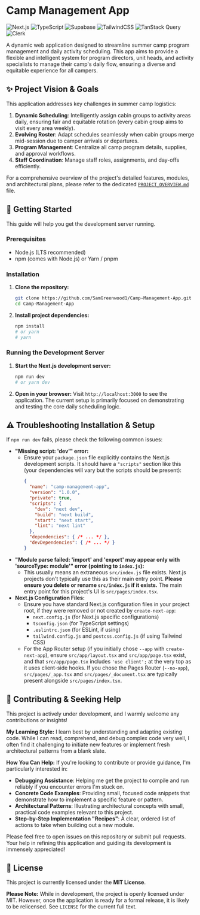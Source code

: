 # Camp Management App

![Next.js](https://img.shields.io/badge/Next.js-Black?style=for-the-badge&logo=next.js&logoColor=white)
![TypeScript](https://img.shields.io/badge/TypeScript-007ACC?style=for-the-badge&logo=typescript&logoColor=white)
![Supabase](https://img.shields.io/badge/Supabase-3FCF8E?style=for-the-badge&logo=supabase&logoColor=white)
![TailwindCSS](https://img.shields.io/badge/Tailwind_CSS-38B2AC?style=for-the-badge&logo=tailwind-css&logoColor=white)
![TanStack Query](https://img.shields.io/badge/TanStack_Query-FF4154?style=for-the-badge&logo=reactquery&logoColor=white)
![Clerk](https://img.shields.io/badge/Clerk-6C56F3?style=for-the-badge&logo=clerk&logoColor=white)

A dynamic web application designed to streamline summer camp program management and daily activity scheduling. This app aims to provide a flexible and intelligent system for program directors, unit heads, and activity specialists to manage their camp's daily flow, ensuring a diverse and equitable experience for all campers.

## ✨ Project Vision & Goals
This application addresses key challenges in summer camp logistics:
1.  **Dynamic Scheduling**: Intelligently assign cabin groups to activity areas daily, ensuring fair and equitable rotation (every cabin group aims to visit every area weekly).
2.  **Evolving Roster**: Adapt schedules seamlessly when cabin groups merge mid-session due to camper arrivals or departures.
3.  **Program Management**: Centralize all camp program details, supplies, and approval workflows.
4.  **Staff Coordination**: Manage staff roles, assignments, and day-offs efficiently.

For a comprehensive overview of the project's detailed features, modules, and architectural plans, please refer to the dedicated [`PROJECT_OVERVIEW.md`](./PROJECT_OVERVIEW.md) file.

## 🚀 Getting Started
This guide will help you get the development server running.

### Prerequisites
*   Node.js (LTS recommended)
*   npm (comes with Node.js) or Yarn / pnpm

### Installation
1.  **Clone the repository:**
    ```bash
    git clone https://github.com/SamGreenwood1/Camp-Management-App.git
    cd Camp-Management-App
    ```
2.  **Install project dependencies:**
    ```bash
    npm install
    # or yarn
    # yarn
    ```
### Running the Development Server
1.  **Start the Next.js development server:**
    ```bash
    npm run dev
    # or yarn dev
    ```
2.  **Open in your browser:**
    Visit `http://localhost:3000` to see the application. The current setup is primarily focused on demonstrating and testing the core daily scheduling logic.

## ⚠️ Troubleshooting Installation & Setup
If `npm run dev` fails, please check the following common issues:
*   **"Missing script: 'dev'" error:**
    *   Ensure your `package.json` file explicitly contains the Next.js development scripts. It should have a `"scripts"` section like this (your dependencies will vary but the scripts should be present):
        ```json
        {
          "name": "camp-management-app",
          "version": "1.0.0",
          "private": true,
          "scripts": {
            "dev": "next dev",
            "build": "next build",
            "start": "next start",
            "lint": "next lint"
          },
          "dependencies": { /* ... */ },
          "devDependencies": { /* ... */ }
        }
        ```
*   **"Module parse failed: 'import' and 'export' may appear only with 'sourceType: module'" error (pointing to `index.js`):**
    *   This usually means an extraneous `src/index.js` file exists. Next.js projects don't typically use this as their main entry point. **Please ensure you delete or rename `src/index.js` if it exists.** The main entry point for this project's UI is `src/pages/index.tsx`.
*   **Next.js Configuration Files:**
    *   Ensure you have standard Next.js configuration files in your project root, if they were removed or not created by `create-next-app`:
        *   `next.config.js` (for Next.js specific configurations)
        *   `tsconfig.json` (for TypeScript settings)
        *   `.eslintrc.json` (for ESLint, if using)
        *   `tailwind.config.js` and `postcss.config.js` (if using Tailwind CSS)
    *   For the App Router setup (if you initially chose `--app` with `create-next-app`), ensure `src/app/layout.tsx` and `src/app/page.tsx` exist, and that `src/app/page.tsx` includes `'use client';` at the very top as it uses client-side hooks. If you chose the Pages Router (`--no-app`), `src/pages/_app.tsx` and `src/pages/_document.tsx` are typically present alongside `src/pages/index.tsx`.

## 🤝 Contributing & Seeking Help
This project is actively under development, and I warmly welcome any contributions or insights!

**My Learning Style:**
I learn best by understanding and adapting existing code. While I can read, comprehend, and debug complex code very well, I often find it challenging to initiate new features or implement fresh architectural patterns from a blank slate.

**How You Can Help:**
If you're looking to contribute or provide guidance, I'm particularly interested in:

*   **Debugging Assistance**: Helping me get the project to compile and run reliably if you encounter errors I'm stuck on.
*   **Concrete Code Examples**: Providing small, focused code snippets that demonstrate how to implement a specific feature or pattern.
*   **Architectural Patterns**: Illustrating architectural concepts with small, practical code examples relevant to this project.
*   **Step-by-Step Implementation "Recipes"**: A clear, ordered list of actions to take when building out a new module.

Please feel free to open issues on this repository or submit pull requests. Your help in refining this application and guiding its development is immensely appreciated!

## 📄 License
This project is currently licensed under the **MIT License**.

**Please Note:** While in development, the project is openly licensed under MIT. However, once the application is ready for a formal release, it is likely to be relicensed. See `LICENSE` for the current full text.
